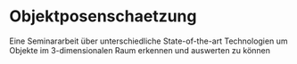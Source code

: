 # Objektposenschaetzung
Eine Seminararbeit über unterschiedliche State-of-the-art Technologien um Objekte im 3-dimensionalen Raum erkennen und auswerten zu können
